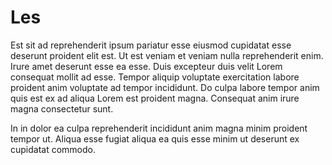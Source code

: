 Les
==================

Est sit ad reprehenderit ipsum pariatur esse eiusmod cupidatat esse deserunt proident elit est. Ut est veniam et veniam nulla reprehenderit enim. Irure amet deserunt esse ea esse. Duis excepteur duis velit Lorem consequat mollit ad esse. Tempor aliquip voluptate exercitation labore proident anim voluptate ad tempor incididunt. Do culpa labore tempor anim quis est ex ad aliqua Lorem est proident magna. Consequat anim irure magna consectetur sunt.

In in dolor ea culpa reprehenderit incididunt anim magna minim proident tempor ut. Aliqua esse fugiat aliqua ea quis esse minim ut deserunt ex cupidatat commodo.
